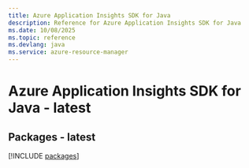 ```yaml
---
title: Azure Application Insights SDK for Java
description: Reference for Azure Application Insights SDK for Java
ms.date: 10/08/2025
ms.topic: reference
ms.devlang: java
ms.service: azure-resource-manager
---
```

# Azure Application Insights SDK for Java - latest
## Packages - latest
[!INCLUDE [packages](application-insights-index.md)]